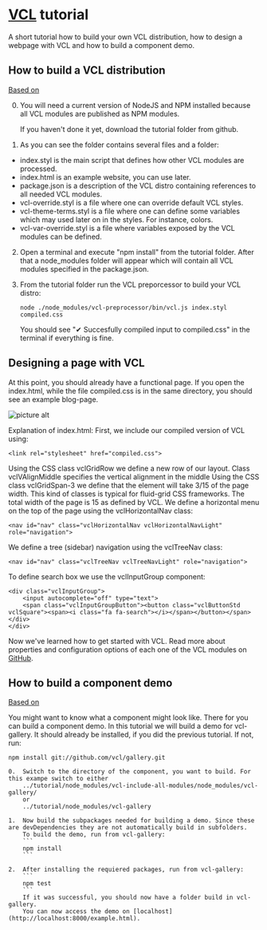# [VCL](https://github.com/vcl/doc) tutorial

A short tutorial how to build your own VCL distribution,
how to design a webpage with VCL and how to build a component demo.

## How to build a VCL distribution
[Based on](http://blog.alex-rudenko.com/2014/08/18/getting-started-with-a-new-css-framework-called-visual-component-library-vcl/)

0.  You will need a current version of NodeJS and NPM installed
    because all VCL modules are published as NPM modules.
    
    If you haven't done it yet, download the tutorial folder from github.
    
1. As you can see the folder contains several files and a folder:
  * index.styl is the main script that defines how other VCL modules are processed.
  * index.html is an example website, you can use later.
  * package.json is a description of the VCL distro containing references to all needed VCL modules.
  * vcl-override.styl is a file where one can override default VCL styles.
  * vcl-theme-terms.styl is a file where one can define some variables which may used later on in the styles. For instance, colors.
  * vcl-var-override.styl is a file where variables exposed by the VCL modules can be defined.
    
2.  Open a terminal and execute "npm install" from the tutorial folder.
    After that a node_modules folder will appear which will contain all VCL modules specified in the package.json.
    
3.  From the tutorial folder run the VCL preporcessor to build your VCL distro:
    ```
    node ./node_modules/vcl-preprocessor/bin/vcl.js index.styl compiled.css
    ```
    You should see "✔ Succesfully compiled input to compiled.css" in the terminal if everything is fine.
    
## Designing a page with VCL

At this point, you should already have a functional page. If you open the index.html, while the file compiled.css
is in the same directory, you should see an example blog-page.

![picture alt](http://blog.alex-rudenko.com/images/blog_vcl.png)

Explanation of index.html:
First, we include our compiled version of VCL using:
```
<link rel="stylesheet" href="compiled.css">
```
Using the CSS class vclGridRow we define a new row of our layout. Class vclVAlignMiddle specifies the vertical alignment in the middle
Using the CSS class vclGridSpan-3 we define that the element will take 3/15 of the page width.
This kind of classes is typical for fluid-grid CSS frameworks. The total width of the page is 15 as defined by VCL.
We define a horizontal menu on the top of the page using the vclHorizontalNav class:
```
<nav id="nav" class="vclHorizontalNav vclHorizontalNavLight" role="navigation">
```

We define a tree (sidebar) navigation using the vclTreeNav class:
```
<nav id="nav" class="vclTreeNav vclTreeNavLight" role="navigation">
```

To define search box we use the vclInputGroup component:
```
<div class="vclInputGroup">
    <input autocomplete="off" type="text">
    <span class="vclInputGroupButton"><button class="vclButtonStd vclSquare"><span><i class="fa fa-search"></i></span></button></span></div>
</div>
```
    
Now we've learned how to get started with VCL. Read more about properties and configuration options of each one of the VCL modules on [GitHub](https://github.com/vcl/vcl).


## How to build a component demo
[Based on](http://blog.alex-rudenko.com/2014/09/21/learning-vcl-how-to-build-a-vcl-component-demo/)

You might want to know what a component might look like. There for you can build a component demo.
In this tutorial we will build a demo for vcl-gallery. It should already be installed,
if you did the previous tutorial. If not, run:
```
npm install git://github.com/vcl/gallery.git

0.  Switch to the directory of the component, you want to build. For this exampe switch to either
    ../tutorial/node_modules/vcl-include-all-modules/node_modules/vcl-gallery/
    or
    ../tutorial/node_modules/vcl-gallery
    
1.  Now build the subpackages needed for building a demo. Since these are devDependencies they are not automatically build in subfolders.
    To build the demo, run from vcl-gallery:
    ```
    npm install
    ```
    
2.  After installing the requiered packages, run from vcl-gallery:
    ```
    npm test
    ```
    If it was successful, you should now have a folder build in vcl-gallery.
    You can now access the demo on [localhost](http://localhost:8000/example.html).

